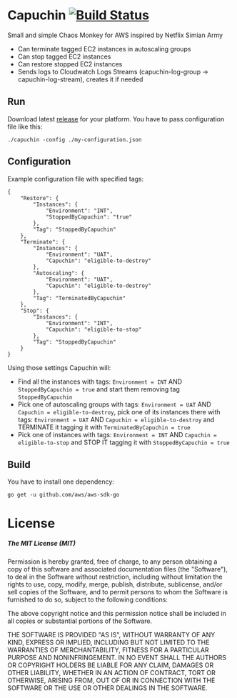 # Capuchin  [![Build Status](https://travis-ci.org/idooo/capuchin.svg?branch=master)](https://travis-ci.org/idooo/capuchin)

Small and simple Chaos Monkey for AWS inspired by Netflix Simian Army

- Can terminate tagged EC2 instances in autoscaling groups
- Can stop tagged EC2 instances
- Can restore stopped EC2 instances
- Sends logs to Cloudwatch Logs Streams (capuchin-log-group -> capuchin-log-stream), creates it if needed

## Run

Download latest [release](https://github.com/idooo/capuchin/releases) for your platform. You have to pass configuration file like this:

```
./capuchin -config ./my-configuration.json
```

## Configuration 

Example configuration file with specified tags:

```
{
    "Restore": {
        "Instances": {
            "Environment": "INT",
            "StoppedByCapuchin": "true"
        },
        "Tag": "StoppedByCapuchin"
    },
    "Terminate": {
        "Instances": {
            "Environment": "UAT",
            "Capuchin": "eligible-to-destroy"
        },
        "Autoscaling": {
            "Environment": "UAT",
            "Capuchin": "eligible-to-destroy"
        },
        "Tag": "TerminatedByCapuchin"
    },
    "Stop": {
        "Instances": {
            "Environment": "INT",
            "Capuchin": "eligible-to-stop"
        },
        "Tag": "StoppedByCapuchin"
    }
}
```

Using those settings Capuchin will:
- Find all the instances with tags: `Environment = INT` AND `StoppedByCapuchin = true` and start them
removing tag `StoppedByCapuchin`
- Pick one of autoscaling groups with tags: `Environment = UAT` AND `Capuchin = eligible-to-destroy`, 
pick one of its instances there with tags: `Environment = UAT` AND `Capuchin = eligible-to-destroy` and TERMINATE it
tagging it with `TerminatedByCapuchin = true`
- Pick one of instances with tags: `Environment = INT` AND `Capuchin = eligible-to-stop` and STOP IT
tagging it with `StoppedByCapuchin = true`

## Build

You have to install one dependency:

```
go get -u github.com/aws/aws-sdk-go
```

# License

##### The MIT License (MIT)

Permission is hereby granted, free of charge, to any person obtaining a copy of
this software and associated documentation files (the "Software"), to deal in
the Software without restriction, including without limitation the rights to
use, copy, modify, merge, publish, distribute, sublicense, and/or sell copies of
the Software, and to permit persons to whom the Software is furnished to do so,
subject to the following conditions:

The above copyright notice and this permission notice shall be included in all
copies or substantial portions of the Software.

THE SOFTWARE IS PROVIDED "AS IS", WITHOUT WARRANTY OF ANY KIND, EXPRESS OR
IMPLIED, INCLUDING BUT NOT LIMITED TO THE WARRANTIES OF MERCHANTABILITY, FITNESS
FOR A PARTICULAR PURPOSE AND NONINFRINGEMENT. IN NO EVENT SHALL THE AUTHORS OR
COPYRIGHT HOLDERS BE LIABLE FOR ANY CLAIM, DAMAGES OR OTHER LIABILITY, WHETHER
IN AN ACTION OF CONTRACT, TORT OR OTHERWISE, ARISING FROM, OUT OF OR IN
CONNECTION WITH THE SOFTWARE OR THE USE OR OTHER DEALINGS IN THE SOFTWARE.

